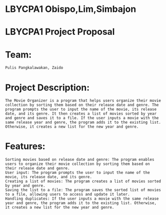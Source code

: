 # LBYCPA1 Obispo,Lim,Simbajon
# LBYCPA1 Project Proposal

# Team: 
    Pulis Pangkalawakan, Zaido

# Project Description:
    The Movie Organizer is a program that helps users organize their movie collection by sorting them based on their release date and genre. The program prompts the user to input the name of the movie, its release date, and its genre. It then creates a list of movies sorted by year and genre and saves it to a file. If the user inputs a movie with the same release year and genre, the program adds it to the existing list. Otherwise, it creates a new list for the new year and genre.

# Features:
    Sorting movies based on release date and genre: The program enables users to organize their movie collection by sorting them based on their release date and genre.
    User input: The program prompts the user to input the name of the movie, its release date, and its genre.
    Creating a list of movies: The program creates a list of movies sorted by year and genre.
    Saving the list to a file: The program saves the sorted list of movies to a file, allowing users to access and update it later.
    Handling duplicates: If the user inputs a movie with the same release year and genre, the program adds it to the existing list. Otherwise, it creates a new list for the new year and genre.